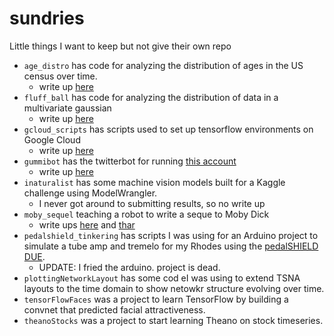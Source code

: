 # sundries
Little things I want to keep but not give their own repo
* `age_distro` has code for analyzing the distribution of ages in the US census over time.
  * write up [here](https://bmcmenamin.github.io/2017/11/19/census.html)
* `fluff_ball` has code for analyzing the distribution of data in a multivariate gaussian
  * write up [here](https://bmcmenamin.github.io/2018/01/24/fluff-balls.html)
* `gcloud_scripts` has scripts used to set up tensorflow environments on Google Cloud
  * write up [here](https://bmcmenamin.github.io/2018/03/17/setting-up-gcloud.html)
* `gummibot` has the twitterbot for running [this account](https://twitter.com/johnwilliamsso1/with_replies?lang=en)
  * write up [here](https://bmcmenamin.github.io/2018/05/22/gummibot.html)
* `inaturalist` has some machine vision models built for a Kaggle challenge using ModelWrangler.
  * I never got around to submitting results, so no write up
* `moby_sequel` teaching a robot to write a seque to Moby Dick
  * write ups [here](https://bmcmenamin.github.io/2018/02/24/moby-dick-2.html) and [thar](https://bmcmenamin.github.io/2018/03/16/moby-dick-2-update.html)
* `pedalshield_tinkering` has scripts I was using for an Arduino project to simulate a tube amp and tremelo for my Rhodes using the [pedalSHIELD DUE](https://www.electrosmash.com/pedalshield).
    * UPDATE: I fried the arduino. project is dead.
* `plottingNetworkLayout` has some cod eI was using to extend TSNA layouts to the time domain to show netowkr structure evolving over time.
* `tensorFlowFaces` was a project to learn TensorFlow by building a convnet that predicted facial attractiveness.
* `theanoStocks` was a project to start learning Theano on stock timeseries.
